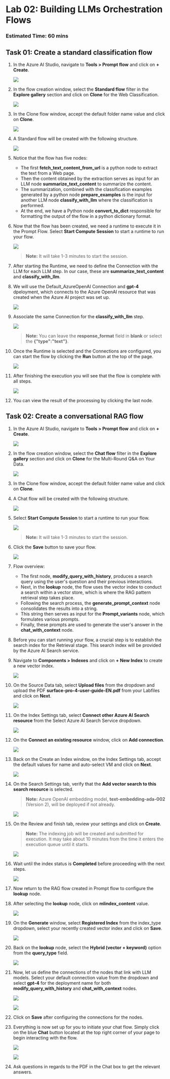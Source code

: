 # Lab 02: Building LLMs Orchestration Flows
### Estimated Time: 60 mins

## Task 01: Create a standard classification flow

1. In the Azure AI Studio, navigate to **Tools > Prompt flow** and click on **+ Create**.

   ![](media/+create-prompt-flow.png)

1. In the flow creation window, select the **Standard flow** filter in the **Explore gallery** section and click on **Clone** for the Web Classification.

   ![](media/web-classification-clone.png)

1. In the Clone flow window, accept the default folder name value and click on **Clone**.

    ![](media/web-clone-flow.png)

1. A Standard flow will be created with the following structure.

    ![](media/web-classification-flow.png)

1. Notice that the flow has five nodes:

   - The first **fetch_text_content_from_url** is a python node to extract the text from a Web page.
   - Then the content obtained by the extraction serves as input for an LLM node **summarize_text_content** to summarize the content.
   - The summarization, combined with the classification examples generated by a python node **prepare_examples** is the input for another LLM node **classify_with_llm** where the classification is performed.
   - At the end, we have a Python node **convert_to_dict** responsible for formatting the output of the flow in a python dictionary format.
  
1. Now that the flow has been created, we need a runtime to execute it in the Prompt Flow. Select **Start Compute Session** to start a runtime to run your flow.

    ![](media/multi-round-start-compute.png)

   >**Note:** It will take 1-3 minutes to start the session.

1. After starting the Runtime, we need to define the Connection with the LLM for each LLM step. In our case, these are **summarize_text_content** and **classify_with_llm**.

1. We will use the Default_AzureOpenAI Connection and **gpt-4** dpeloyment, which connects to the Azure OpenAI resource that was created when the Azure AI project was set up.

   ![](media/chat-with-context.png)

1. Associate the same Connection for the **classify_with_llm** step.

   ![](media/web-classify-with-llm.png)

   >**Note:** You can leave the **response_format** field in **blank** or select the **{"type":"text"}**.

1. Once the Runtime is selected and the Connections are configured, you can start the flow by clicking the **Run** button at the top of the page.

   ![](media/web-classification-run.png)

1. After finishing the execution you will see that the flow is complete with all steps.

   ![](media/web-flow-completed-steps.png)

1. You can view the result of the processing by clicking the last node.

## Task 02: Create a conversational RAG flow

1. In the Azure AI Studio, navigate to **Tools > Prompt flow** and click on **+ Create**.

   ![](media/multi-rag-flow.png)

1. In the flow creation window, select the **Chat flow** filter in the **Explore gallery** section and click on **Clone** for the Multi-Round Q&A on Your Data.

   ![](media/multi-round-chat-flow-clone.png)

1. In the Clone flow window, accept the default folder name value and click on **Clone**.

1. A Chat flow will be created with the following structure.

   ![](media/multi-round-flow.png)

1. Select **Start Compute Session** to start a runtime to run your flow.

   ![](media/multi-round-start-compute.png)

   >**Note:** It will take 1-3 minutes to start the session.

1. Click the **Save** button to save your flow.

   ![](media/multi-round-save.png)

1. Flow overview:

   - The first node, **modify_query_with_history**, produces a search query using the user's question and their previous interactions.
   - Next, in the **lookup** node, the flow uses the vector index to conduct a search within a vector store, which is where the RAG pattern retrieval step takes place.
   - Following the search process, the **generate_prompt_context** node consolidates the results into a string.
   - This string then serves as input for the **Prompt_variants** node, which formulates various prompts.
   - Finally, these prompts are used to generate the user's answer in the **chat_with_context** node.

1. Before you can start running your flow, a crucial step is to establish the search index for the Retrieval stage. This search index will be provided by the Azure AI Search service.

1. Navigate to **Components > Indexes** and click on **+ New Index** to create a new vector index.

   ![](media/+create-new-index.png)

1. On the Source Data tab, select **Upload files** from the dropdown and upload the PDF **surface-pro-4-user-guide-EN.pdf** from your Labfiles and click on **Next**.

   ![](media/upload-files-indexes.png)

1. On the Index Settings tab, select **Connect other Azure AI Search resource** from the Select Azure AI Search Service dropdown.

   ![](media/connect-ai-resource-indexes.png)

1. On the **Connect an existing resource** window, click on **Add connection**.

   ![](media/add-connection-indexes.png)

1. Back on the Create an Index window, on the Index Settings tab, accept the default values for name and auto-select VM and click on **Next**.
   
   ![](media/auto-select-vm-indexes.png)

1. On the Search Settings tab, verify that the **Add vector search to this search resource** is selected.

   >**Note:** Azure OpenAI embedding model, **text-embedding-ada-002** (Version 2), will be deployed if not already.

   ![](media/add-vector-indexes.png)

1. On the Review and finish tab, review your settings and click on **Create**.

   >**Note:** The indexing job will be created and submitted for execution. It may take about 10 minutes from the time it enters the execution queue until it starts.

   ![](media/review-create-index.png)

1. Wait until the index status is **Completed** before proceeding with the next steps.

   ![](media/index-complete-status.png)

1. Now return to the RAG flow created in Prompt flow to configure the **lookup** node.

1. After selecting the **lookup** node, click on **mlindex_content** value.

   ![](media/lookup-node-mlindex.png)

1. On the **Generate** window, select **Registered Index** from the index_type dropdown, select your recently created vector index and click on **Save**.

   ![](media/generate-index-save.png)

1. Back on the **lookup** node, select the **Hybrid (vector + keyword)** option from the **query_type** field.

   ![](media/lookup-node-query-type.png)

1. Now, let us define the connections of the nodes that link with LLM models. Select your default connection value from the dropdown and select **gpt-4** for the deployment name for both **modify_query_with_history** and **chat_with_context** nodes.

   ![](media/web-summarize-text-content.png)

   ![](media/web-classify-with-llm.png)

1. Click on **Save** after configuring the connections for the nodes.

1. Everything is now set up for you to initiate your chat flow. Simply click on the blue **Chat** button located at the top right corner of your page to begin interacting with the flow.

   ![](media/multi-rag-flow-chat.png)

   ![](media/multi-rag-flow-chat-box.png)
   
1. Ask questions in regards to the PDF in the Chat box to get the relevant answers.


















































